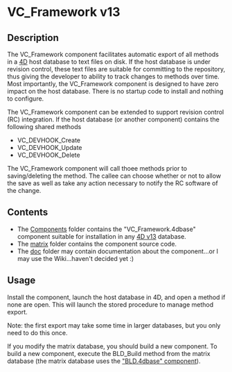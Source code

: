 # VC_Framework v13

## Description

The VC_Framework component facilitates automatic export of all methods in a [4D](http://www.4d.com) host database to text files on disk.  If the host database is under revision control, these text files are suitable for committing to the repository, thus giving the developer to ability to track changes to methods over time. Most importantly, the VC_Framework component is designed to have zero impact on the host database.  There is no startup code to install and nothing to configure.

The VC_Framework component can be extended to support revision control (RC) integration. If the host database (or another component) contains the following shared methods

* VC_DEVHOOK_Create
* VC_DEVHOOK_Update
* VC_DEVHOOK_Delete

The VC_Framework component will call thoee methods prior to saving/deleting the method. The callee can choose whether or not to allow the save as well as take any action necessary to notify the RC software of the change.

## Contents

* The [Components](https://github.com/4D/vc-framework/tree/master/Components) folder contains the "VC_Framework.4dbase" component suitable for installation in any [4D v13](http://www.4d.com/products/4dv13.html) database.
* The [matrix](https://github.com/4D/vc-framework/tree/master/matrix) folder contains the component source code.
* The [doc](https://github.com/4D/vc-framework/tree/master/doc) folder may contain documentation about the component...or I may use the Wiki...haven't decided yet :)

## Usage

Install the component, launch the host database in 4D, and open a method if none are open. This will launch the stored procedure to manage method export.

Note: the first export may take some time in larger databases, but you only need to do this once.

If you modify the matrix database, you should build a new component.  To build a new component, execute the BLD_Build method from the matrix database (the matrix database uses the ["BLD.4dbase" component](https://github.com/4D/interpreted-build)).
